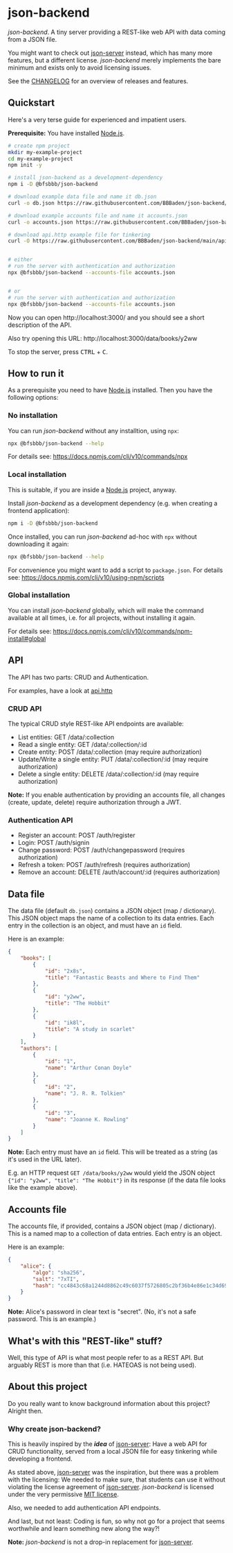 # json-backend

*json-backend*. A tiny server providing a REST-like web API with data coming from a JSON file.

You might want to check out [json-server] instead, which has many more features, but a different license. *json-backend* merely implements the bare minimum and exists only to avoid licensing issues.

See the [CHANGELOG](./CHANGELOG.md) for an overview of releases and features.

## Quickstart

Here's a very terse guide for experienced and impatient users.

**Prerequisite:** You have installed [Node.js].

```sh
# create npm project
mkdir my-example-project
cd my-example-project
npm init -y

# install json-backend as a development-dependency
npm i -D @bfsbbb/json-backend

# download example data file and name it db.json
curl -o db.json https://raw.githubusercontent.com/BBBaden/json-backend/main/db.example.json

# download example accounts file and name it accounts.json
curl -o accounts.json https://raw.githubusercontent.com/BBBaden/json-backend/main/accounts.example.json

# download api.http example file for tinkering
curl -O https://raw.githubusercontent.com/BBBaden/json-backend/main/api.http


# either
# run the server with authentication and authorization
npx @bfsbbb/json-backend --accounts-file accounts.json


# or
# run the server with authentication and authorization
npx @bfsbbb/json-backend --accounts-file accounts.json
```

Now you can open http://localhost:3000/ and you should see a short description of the API.

Also try opening this URL: http://localhost:3000/data/books/y2ww

To stop the server, press <kbd>CTRL</kbd> + <kbd>C</kbd>.

## How to run it

As a prerequisite you need to have [Node.js] installed. Then you have the following options:


### No installation

You can run *json-backend* without any installtion, using `npx`:

```sh
npx @bfsbbb/json-backend --help
```

For details see: https://docs.npmjs.com/cli/v10/commands/npx


### Local installation

This is suitable, if you are inside a [Node.js] project, anyway.

Install *json-backend* as a development dependency (e.g. when creating a frontend application):
```sh
npm i -D @bfsbbb/json-backend
```

Once installed, you can run *json-backend* ad-hoc with `npx` without downloading it again:

```sh
npx @bfsbbb/json-backend --help
```

For convenience you might want to add a script to `package.json`. For details see: https://docs.npmjs.com/cli/v10/using-npm/scripts


### Global installation

You can install *json-backend* globally, which will make the command available at all times, i.e. for all projects, without installing it again.

For details see: https://docs.npmjs.com/cli/v10/commands/npm-install#global


## API

The API has two parts: CRUD and Authentication.

For examples, have a look at [api.http](./api.http)


### CRUD API

The typical CRUD style REST-like API endpoints are available:

- List entities: GET /data/:collection
- Read a single entity: GET /data/:collection/:id
- Create entity: POST /data/:collection (may require authorization)
- Update/Write a single entity: PUT /data/:collection/:id (may require authorization)
- Delete a single entity: DELETE /data/:collection/:id (may require authorization)

**Note:** If you enable authentication by providing an accounts file, all changes (create, update, delete) require authorization through a JWT.


### Authentication API

- Register an account: POST /auth/register
- Login: POST /auth/signin
- Change password: POST /auth/changepassword (requires authorization)
- Refresh a token: POST /auth/refresh (requires authorization)
- Remove an account: DELETE /auth/account/:id  (requires authorization)


## Data file

The data file (default `db.json`) contains a JSON object (map / dictionary). This JSON object maps the name of a collection to its data entries. Each entry in the collection is an object, and must have an `id` field.

Here is an example:

```json
{
	"books": [
		{
			"id": "2x8s",
			"title": "Fantastic Beasts and Where to Find Them"
		},
		{
			"id": "y2ww",
			"title": "The Hobbit"
		},
		{
			"id": "ik8l",
			"title": "A study in scarlet"
		}
	],
	"authors": [
		{
			"id": "1",
			"name": "Arthur Conan Doyle"
		},
		{
			"id": "2",
			"name": "J. R. R. Tolkien"
		},
		{
			"id": "3",
			"name": "Joanne K. Rowling"
		}
	]
}
```

**Note:** Each entry must have an `id` field. This will be treated as a string (as it's used in the URL later).

E.g. an HTTP request `GET /data/books/y2ww` would yield the JSON object `{"id": "y2ww", "title": "The Hobbit"}` in its response (if the data file looks like the example above).


## Accounts file

The accounts file, if provided, contains a JSON object (map / dictionary). This is a named map to a collection of data entries.
Each entry is an object.


Here is an example:

```json
{
    "alice": {
        "algo": "sha256",
        "salt": "7xTI",
        "hash": "cc4843c68a1244d8862c49c6037f5726805c2bf36b4e86e1c34d698d415cf256"
    }
}
```

**Note:** Alice's password in clear text is "secret". (No, it's not a safe password. This is an example.)


## What's with this "REST-like" stuff?

Well, this type of API is what most people refer to as a REST API. But arguably REST is more than that (i.e. HATEOAS is not being used).


## About this project

Do you really want to know background information about this project? Alright then.


### Why create json-backend?

This is heavily inspired by the ***idea*** of [json-server]: Have a web API for CRUD functionality, served from a local JSON file for easy tinkering while developing a frontend.

As stated above, [json-server] was the inspiration, but there was a problem with the licensing: We needed to make sure, that students can use it without violating the license agreement of [json-server]. *json-backend* is licensed under the very permissive [MIT license](LICENSE.md).

Also, we needed to add authentication API endpoints.

And last, but not least: Coding is fun, so why not go for a project that seems worthwhile and learn something new along the way?!

**Note:** *json-backend* is not a drop-in replacement for [json-server].


[json-server]: https://github.com/typicode/json-server
[node.js]: https://nodejs.org/
